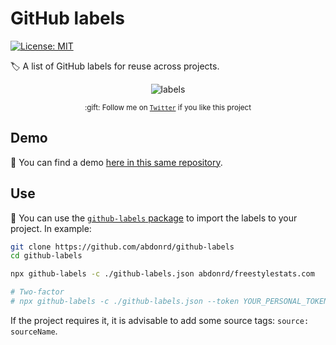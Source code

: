 # GitHub labels

[![License: MIT](https://img.shields.io/badge/License-MIT-yellow.svg)](https://opensource.org/licenses/MIT)

:label: A list of GitHub labels for reuse across projects.

<div align="center">
	<p>
    <img src="github-labels.png" alt="labels">
	</p>
	<p>
		<sub>:gift: Follow me on <a href="https://twitter.com/abdonrd"><code>Twitter</code></a> if you like this project</sub>
	</p>
</div>

## Demo
:eyes: You can find a demo [here in this same repository](https://github.com/abdonrd/github-labels/labels).

## Use
:rocket: You can use the [`github-labels` package](https://www.npmjs.com/package/github-labels)
to import the labels to your project. In example:

```sh
git clone https://github.com/abdonrd/github-labels
cd github-labels

npx github-labels -c ./github-labels.json abdonrd/freestylestats.com

# Two-factor
# npx github-labels -c ./github-labels.json --token YOUR_PERSONAL_TOKEN abdonrd/freestylestats.com
```

If the project requires it, it is advisable to add some source tags:
`source: sourceName`.
